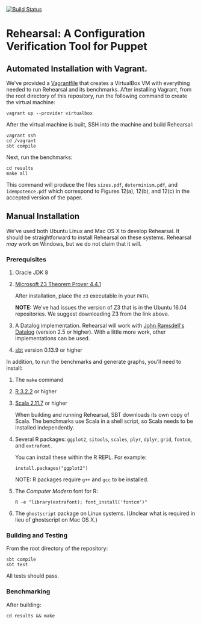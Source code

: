 [![Build Status](https://magnum.travis-ci.com/plasma-umass/rehearsal.svg?token=qLSQpCbsY9CMXsHZVJDd)](https://magnum.travis-ci.com/plasma-umass/rehearsal)

# Rehearsal: A Configuration Verification Tool for Puppet

## Automated Installation with Vagrant.

We've provided a [Vagrantfile](https://www.vagrantup.com) that creates a
VirtualBox VM with everything needed to run Rehearsal and its benchmarks.
After installing Vagrant, from the root directory of this repository, run
the following command to create the virtual machine:

    vagrant up --provider virtualbox

After the virtual machine is built, SSH into the machine and build Rehearsal:

    vagrant ssh
    cd /vagrant
    sbt compile

Next, run the benchmarks:

    cd results
    make all

This command will produce the files `sizes.pdf`,
`determinism.pdf`, and `idempotence.pdf` which correspond to
Figures 12(a), 12(b), and 12(c) in the accepted version of the paper.

## Manual Installation

We've used both Ubuntu Linux and Mac OS X to develop Rehearsal. It should be
straightforward to install Rehearsal on these systems. Rehearsal *may* work on
Windows, but we do not claim that it will.

### Prerequisites

1. Oracle JDK 8

2. [Microsoft Z3 Theorem Prover 4.4.1](https://github.com/Z3Prover/z3/releases/tag/z3-4.4.1)

   After installation, place the `z3` executable in your `PATH`.

   **NOTE:** We've had issues the version of Z3 that is in the Ubuntu 16.04
   repositories. We suggest downloading Z3 from the link above.

3. A Datalog implementation. Rehearsal will work with
   [John Ramsdell's Datalog](http://datalog.sourceforge.net) (version 2.5 or
   higher). With a little more work, other implementations can be used.

3. [sbt](http://www.scala-sbt.org) version 0.13.9 or higher


In addition, to run the benchmarks and generate graphs, you'll need to install:

 1. The `make` command

 2. [R 3.2.2](https://www.rstudio.com) or higher

 3. [Scala 2.11.7](http://www.scala-lang.org) or higher

    When building and running Rehearsal, SBT downloads its own copy of Scala.
    The benchmarks use Scala in a shell script, so Scala needs to be installed
    independently.

 4. Several R packages: `ggplot2`, `sitools`, `scales`, `plyr`,
    `dplyr`, `grid`, `fontcm`, and `extrafont`.

    You can install these within the R REPL. For example:

    ```
    install.packages("ggplot2")
    ```

    NOTE: R packages require `g++` and `gcc` to be installed.

 5. The *Computer Modern* font for R:

    ```
    R -e "library(extrafont); font_install('fontcm')"
    ```

 6. The `ghostscript` package on Linux systems. (Unclear what is required
    in lieu of ghostscript on Mac OS X.)

### Building and Testing

From the root directory of the repository:

```
sbt compile
sbt test
```

All tests should pass.

### Benchmarking

After building:

```
cd results && make
```

